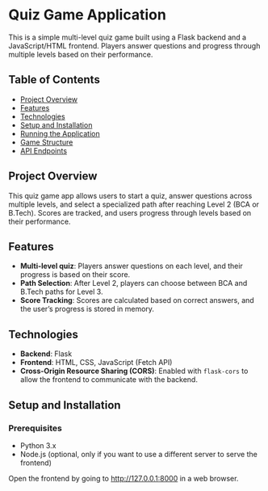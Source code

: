 # Quiz Game Application

This is a simple multi-level quiz game built using a Flask backend and a JavaScript/HTML frontend. Players answer questions and progress through multiple levels based on their performance.

## Table of Contents

- [Project Overview](#project-overview)
- [Features](#features)
- [Technologies](#technologies)
- [Setup and Installation](#setup-and-installation)
- [Running the Application](#running-the-application)
- [Game Structure](#game-structure)
- [API Endpoints](#api-endpoints)

## Project Overview

This quiz game app allows users to start a quiz, answer questions across multiple levels, and select a specialized path after reaching Level 2 (BCA or B.Tech). Scores are tracked, and users progress through levels based on their performance.

## Features

- **Multi-level quiz**: Players answer questions on each level, and their progress is based on their score.
- **Path Selection**: After Level 2, players can choose between BCA and B.Tech paths for Level 3.
- **Score Tracking**: Scores are calculated based on correct answers, and the user’s progress is stored in memory.

## Technologies

- **Backend**: Flask
- **Frontend**: HTML, CSS, JavaScript (Fetch API)
- **Cross-Origin Resource Sharing (CORS)**: Enabled with `flask-cors` to allow the frontend to communicate with the backend.

## Setup and Installation

### Prerequisites

- Python 3.x
- Node.js (optional, only if you want to use a different server to serve the frontend)
  
Open the frontend by going to http://127.0.0.1:8000 in a web browser.
